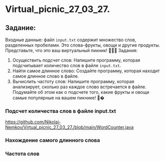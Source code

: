 # Virtual_picnic_27_03_27.

## Задание: 
Входные данные:
файл `input.txt` содержит множество слов, разделенных
пробелами. Это слова-фрукты, овощи и другие продукты.
Представьте, что это ваш виртуальный пикник! 🍎🥕🥧
Задания:
1. Осуществить подсчет слов:
Напишите программу, которая подсчитывает количество слов в
файле `input.txt`.
2. Найти самое длинное слово:
Создайте программу, которая находит самое длинное слово в
файле.
3. Вычислить частоту слов:
Напишите программу, которая анализирует, сколько раз каждое
слово встречается в файле. Подумайте об этом как о подсчете того,
какие фрукты и овощи самые популярные на вашем пикнике! 🍇�

### Подсчет количества слов в файле input.txt

https://github.com/Nikolai-Nemkov/Virtual_picnic_27_03_27./blob/main/WordCounter.java

### Нахождение самого длинного слова


### Частота слов
